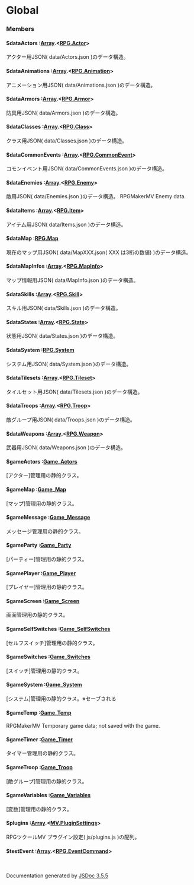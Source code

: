# Global

### Members

#### $dataActors :[Array](Array.md).<[RPG.Actor](RPG.Actor.md)>
 アクター用JSON( data/Actors.json )のデータ構造。


#### $dataAnimations :[Array](Array.md).<[RPG.Animation](RPG.Animation.md)>
 アニメーション用JSON( data/Animations.json )のデータ構造。


#### $dataArmors :[Array](Array.md).<[RPG.Armor](RPG.Armor.md)>
 防具用JSON( data/Armors.json )のデータ構造。


#### $dataClasses :[Array](Array.md).<[RPG.Class](RPG.Class.md)>
 クラス用JSON( data/Classes.json )のデータ構造。


#### $dataCommonEvents :[Array](Array.md).<[RPG.CommonEvent](RPG.CommonEvent.md)>
 コモンイベント用JSON( data/CommonEvents.json )のデータ構造。


#### $dataEnemies :[Array](Array.md).<[RPG.Enemy](RPG.Enemy.md)>
 敵用JSON( data/Enemies.json )のデータ構造。 RPGMakerMV Enemy data.


#### $dataItems :[Array](Array.md).<[RPG.Item](RPG.Item.md)>
 アイテム用JSON( data/Items.json )のデータ構造。


#### $dataMap :[RPG.Map](RPG.Map.md)
 現在のマップ用JSON( data/MapXXX.json( XXX は3桁の数値) )のデータ構造。


#### $dataMapInfos :[Array](Array.md).<[RPG.MapInfo](RPG.MapInfo.md)>
 マップ情報用JSON( data/MapInfo.json )のデータ構造。


#### $dataSkills :[Array](Array.md).<[RPG.Skill](RPG.Skill.md)>
 スキル用JSON( data/Skills.json )のデータ構造。


#### $dataStates :[Array](Array.md).<[RPG.State](RPG.State.md)>
 状態用JSON( data/States.json )のデータ構造。


#### $dataSystem :[RPG.System](RPG.System.md)
 システム用JSON( data/System.json )のデータ構造。


#### $dataTilesets :[Array](Array.md).<[RPG.Tileset](RPG.Tileset.md)>
 タイルセット用JSON( data/Tilesets.json )のデータ構造。


#### $dataTroops :[Array](Array.md).<[RPG.Troop](RPG.Troop.md)>
 敵グループ用JSON( data/Troops.json )のデータ構造。


#### $dataWeapons :[Array](Array.md).<[RPG.Weapon](RPG.Weapon.md)>
 武器用JSON( data/Weapons.json )のデータ構造。


#### $gameActors :[Game_Actors](Game_Actors.md)
[アクター]管理用の静的クラス。


#### $gameMap :[Game_Map](Game_Map.md)
[マップ]管理用の静的クラス。


#### $gameMessage :[Game_Message](Game_Message.md)
 メッセージ管理用の静的クラス。


#### $gameParty :[Game_Party](Game_Party.md)
[パーティー]管理用の静的クラス。


#### $gamePlayer :[Game_Player](Game_Player.md)
[プレイヤー]管理用の静的クラス。


#### $gameScreen :[Game_Screen](Game_Screen.md)
 画面管理用の静的クラス。


#### $gameSelfSwitches :[Game_SelfSwitches](Game_SelfSwitches.md)
[セルフスイッチ]管理用の静的クラス。


#### $gameSwitches :[Game_Switches](Game_Switches.md)
[スイッチ]管理用の静的クラス。


#### $gameSystem :[Game_System](Game_System.md)
[システム]管理用の静的クラス。※セーブされる


#### $gameTemp :[Game_Temp](Game_Temp.md)
RPGMakerMV Temporary game data; not saved with the game.


#### $gameTimer :[Game_Timer](Game_Timer.md)
 タイマー管理用の静的クラス。


#### $gameTroop :[Game_Troop](Game_Troop.md)
[敵グループ]管理用の静的クラス。


#### $gameVariables :[Game_Variables](Game_Variables.md)
[変数]管理用の静的クラス。


#### $plugins :[Array](Array.md).<[MV.PluginSettings](MV.PluginSettings.md)>
RPGツクールMV プラグイン設定( js/plugins.js )の配列。


#### $testEvent :[Array](Array.md).<[RPG.EventCommand](RPG.EventCommand.md)>


 <br>

  Documentation generated by [JSDoc 3.5.5](https://github.com/jsdoc3/jsdoc)
